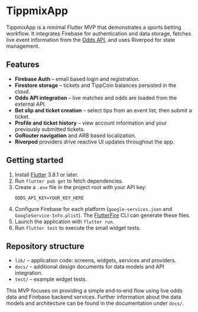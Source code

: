 # TippmixApp

TippmixApp is a minimal Flutter MVP that demonstrates a sports betting workflow.
It integrates Firebase for authentication and data storage, fetches live event
information from the [Odds API](https://the-odds-api.com/), and uses Riverpod for
state management.

## Features

- **Firebase Auth** – email based login and registration.
- **Firestore storage** – tickets and TippCoin balances persisted in the cloud.
- **Odds API integration** – live matches and odds are loaded from the external
  API.
- **Bet slip and ticket creation** – select tips from an event list, then submit
  a ticket.
- **Profile and ticket history** – view account information and your previously
  submitted tickets.
- **GoRouter navigation** and ARB based localization.
- **Riverpod** providers drive reactive UI updates throughout the app.

## Getting started

1. Install [Flutter](https://docs.flutter.dev/get-started/install) 3.8.1 or
   later.
2. Run `flutter pub get` to fetch dependencies.
3. Create a `.env` file in the project root with your API key:
   ```
   ODDS_API_KEY=YOUR_KEY_HERE
   ```
4. Configure Firebase for each platform (`google-services.json` and
   `GoogleService-Info.plist`). The [FlutterFire](https://firebase.flutter.dev/)
   CLI can generate these files.
5. Launch the application with `flutter run`.
6. Run `flutter test` to execute the small widget tests.

## Repository structure

- `lib/` – application code: screens, widgets, services and providers.
- `docs/` – additional design documents for data models and API integration.
- `test/` – example widget tests.

This MVP focuses on providing a simple end‑to‑end flow using live odds data and
Firebase backend services. Further information about the data models and
architecture can be found in the documentation under `docs/`.
